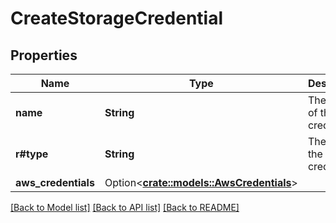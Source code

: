 # CreateStorageCredential

## Properties

Name | Type | Description | Notes
------------ | ------------- | ------------- | -------------
**name** | **String** | The name of the credentials | 
**r#type** | **String** | The type of the credentials | 
**aws_credentials** | Option<[**crate::models::AwsCredentials**](AwsCredentials.md)> |  | [optional]

[[Back to Model list]](../README.md#documentation-for-models) [[Back to API list]](../README.md#documentation-for-api-endpoints) [[Back to README]](../README.md)


